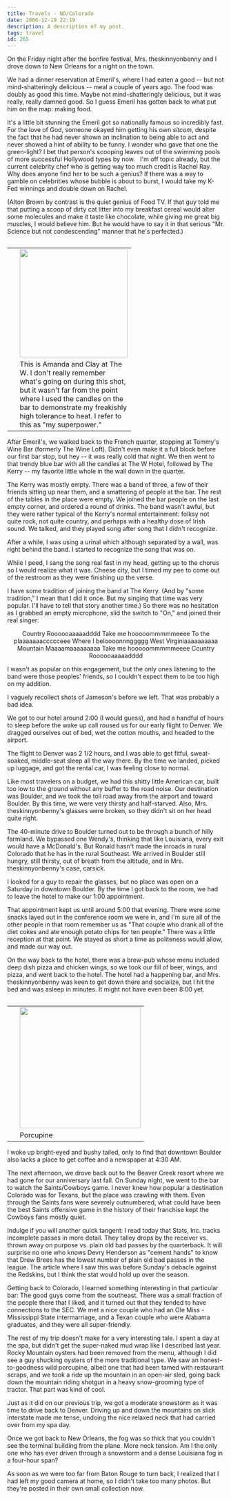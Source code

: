 ```yaml
---
title: Travels - NO/Colorado
date: 2006-12-19 22:19
description: A description of my post.
tags: travel
id: 265
---
```

On the Friday night after the bonfire festival, Mrs. theskinnyonbenny and I drove down to New Orleans for a night on the town.  

We had a dinner reservation at Emeril's, where I had eaten a good -- but not mind-shatteringly delicious -- meal a couple of years ago.  The food was doubly as good this time.  Maybe not mind-shatteringly delicious, but it was really, really damned good.  So I guess Emeril has gotten back to what put him on the map:  making food.

It's a little bit stunning the Emeril got so nationally famous so incredibly fast.  For the love of God, someone okayed him getting his own <i>sitcom</i>, despite the fact that he had never shown an inclination to being able to act and never showed a hint of ability to be funny.  I wonder who gave that one the green-light?  I bet that person's scooping leaves out of the swimming pools of more successful Hollywood types by now.
<span class="spanEndPreview">&nbsp;</span>
I'm off topic already, but the current celebrity chef who is getting way too much credit is Rachel Ray.  Why does anyone find her to be such a genius?  If there was a way to gamble on celebrities whose bubble is about to burst, I would take my K-Fed winnings and double down on Rachel.  

(Alton Brown by contrast is the quiet genius of Food TV.  If that guy told me that putting a scoop of dirty cat litter into my breakfast cereal would alter some molecules and make it taste like chocolate, while giving me great big muscles, I would believe him.  But he would have to say it in that serious "Mr. Science but not condescending" manner that he's perfected.)

<table cellpadding="2" align="right"><tr><td width="5" rowspan="2"><spacer type="block" width="5" height="1"></td><td width="250" ><img src="http://theskinnyonbenny.com/img/gal/025%20-%20Colorado%20-%20Dec%202006/resPicture020.jpg" width="250"></td></tr><tr><td class="caption" width="250">This is Amanda and Clay at The W.  I don't really remember what's going on during this shot, but it wasn't far from the point where I used the candles on the bar to demonstrate my freakishly high tolerance to heat.  I refer to this as "my superpower."</td></tr></table>

After Emeril's, we walked back to the French quarter, stopping at Tommy's Wine Bar (formerly The Wine Loft).  Didn't even make it a full block before our first bar stop, but hey -- it was really cold that night.  We then went to that trendy blue bar with all the candles at The W Hotel, followed by The Kerry -- my favorite little whole in the wall down in the quarter.

The Kerry was mostly empty.  There was a band of three, a few of their friends sitting up near them, and a smattering of people at the bar.  The rest of the tables in the place were empty.  We joined the bar people on the last empty corner, and ordered a round of drinks.  The band wasn't awful, but they were rather typical of the Kerry's normal entertainment:  folksy not quite rock, not quite country, and perhaps with a healthy dose of Irish sound.  We talked, and they played song after song that I didn't recognize.

After a while, I was using a urinal which although separated by a wall, was right behind the band.  I started to recognize the song that was on.

While I peed, I sang the song real fast in my head, getting up to the chorus so I would realize what it was.  Cheese city, but I timed my pee to come out of the restroom as they were finishing up the verse.

I have some tradition of joining the band at The Kerry.  (And by "some tradition," I mean that I did it once.  But my singing that time was very popular.  I'll have to tell that story another time.)  So there was no hesitation as I grabbed an empty microphone, slid the switch to "On," and joined their real singer:

<center>Country Roooooaaaaadddd
Take me hooooommmmmeeee
To the plaaaaaaaccccceee
Where I beloooonnnggggg
West Virginiaaaaaaaaaa
Mountain Maaaamaaaaaaaaa
Take me hooooommmmmeeee
Country Roooooaaaaadddd</center>

I wasn't as popular on this engagement, but the only ones listening to the band were those peoples' friends, so I couldn't expect them to be too high on my addition.

I vaguely recollect shots of Jameson's before we left.  That was probably a bad idea.

We got to our hotel around 2:00 (I would guess), and had a handful of hours to sleep before the wake up call roused us for our early flight to Denver.  We dragged ourselves out of bed, wet the cotton mouths, and headed to the airport.

The flight to Denver was 2 1/2 hours, and I was able to get fitful, sweat-soaked, middle-seat sleep all the way there.  By the time we landed, picked up luggage, and got the rental car, I was feeling close to normal.

Like most travelers on a budget, we had this shitty little American car, built too low to the ground without any buffer to the road noise.  Our destination was Boulder, and we took the toll road away from the airport and toward Boulder.  By this time, we were very thirsty and half-starved.  Also, Mrs. theskinnyonbenny's glasses were broken, so they didn't sit on her head quite right.

The 40-minute drive to Boulder turned out to be through a bunch of hilly farmland.  We bypassed one Wendy's, thinking that like Louisiana, every exit would have a McDonald's.  But Ronald hasn't made the inroads in rural Colorado that he has in the rural Southeast.  We arrived in Boulder still hungry, still thirsty, out of breath from the altitude, and in Mrs. theskinnyonbenny's case, carsick.

I looked for a guy to repair the glasses, but no place was open on a Saturday in downtown Boulder.  By the time I got back to the room, we had to leave the hotel to make our 1:00 appointment.

That appointment kept us until around 5:00 that evening.  There were some snacks layed out in the conference room we were in, and I'm sure all of the other people in that room remember us as "That couple who drank all of the diet cokes and ate enough potato chips for ten people."  There was a little reception at that point.  We stayed as short a time as politeness would allow, and made our way out.

On the way back to the hotel, there was a brew-pub whose menu included deep dish pizza and chicken wings, so we took our fill of beer, wings, and pizza, and went back to the hotel.  The hotel had a happening bar, and Mrs. theskinnyonbenny was keen to get down there and socialize, but I hit the bed and was asleep in minutes.  It might not have even been 8:00 yet.

<table cellpadding="2" align="right"><tr><td width="5" rowspan="2"><spacer type="block" width="5" height="1"></td><td width="250" ><img src="http://theskinnyonbenny.com/img/gal/025%20-%20Colorado%20-%20Dec%202006/resPicture036.jpg" width="280"></td></tr><tr><td class="caption" width="250">Porcupine</td></tr></table>

I woke up bright-eyed and bushy tailed, only to find that downtown Boulder also lacks a place to get coffee and a newspaper at 4:30 AM.

The next afternoon, we drove back out to the Beaver Creek resort where we had gone for our anniversary last fall.  On Sunday night, we went to the bar to watch the Saints/Cowboys game.  I never knew how popular a destination Colorado was for Texans, but the place was crawling with them.  Even through the Saints fans were severely outnumbered, what could have been the best Saints offensive game in the history of their franchise kept the Cowboys fans mostly quiet.

Indulge if you will another quick tangent:  I read today that Stats, Inc. tracks incomplete passes in more detail.  They talley drops by the receiver vs. thrown away on purpose vs. plain old bad passes by the quarterback.  It will surprise no one who knows Devry Henderson as "cement hands" to know that Drew Brees has the lowest number of plain old bad passes in the league.  The article where I saw this was before Sunday's debacle against the Redskins, but I think the stat would hold up over the season.

Getting back to Colorado, I learned something interesting in that particular bar:  The good guys come from the southeast.  There was a small fraction of the people there that I liked, and it turned out that they tended to have connections to the SEC.  We met a nice couple who had an Ole Miss - Mississippi State intermarriage, and a Texan couple who were Alabama graduates, and they were all super-friendly.

The rest of my trip doesn't make for a very interesting tale.  I spent a day at the spa, but didn't get the super-naked mud wrap like I described last year.  Rocky Mountain oysters had been removed from the menu, although I did see a guy shucking oysters of the more traditional type.  We saw an honest-to-goodness wild porcupine, albeit one that had been tamed with restaurant scraps, and we took a ride up the mountain in an open-air sled, going back down the mountain riding shotgun in a heavy snow-grooming type of tractor.  That part was kind of cool.

Just as it did on our previous trip, we got a moderate snowstorm as it was time to drive back to Denver.  Driving up and down the mountains on slick interstate made me tense, undoing the nice relaxed neck that had carried over from my spa day.  

Once we got back to New Orleans, the fog was so thick that you couldn't see the terminal building from the plane.  More neck tension.  Am I the only one who has ever driven through a snowstorm and a dense Louisiana fog in a four-hour span?

As soon as we were too far from Baton Rouge to turn back, I realized that I had left my good camera at home, so I didn't take too many photos.  But they're posted in <a onclick="window.open('/pg3.php?spgmGal=025%20-%20Colorado%20-%20Dec%202006','025ColoradoDec2006','width=1024, height=768, toolbar=no, location = no, directories=no, menubar=no, resizable=yes, scrollbars=no');">their own small collection</a> now.

